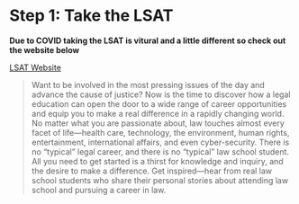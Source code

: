 # Step 1: Take the LSAT 

**Due to COVID taking the LSAT is vitural and a little different so check out the website below** 

[LSAT Website](https://www.lsac.org/lsat/lsat-dates-deadlines-score-release-dates/registering-lsat)

>Want to be involved in the most pressing issues of the day and advance the cause of justice? Now is the time to discover how a legal education can open the door to a wide range of career opportunities and equip you to make a real difference in a rapidly changing world. No matter what you are passionate about, law touches almost every facet of life—health care, technology, the environment, human rights, entertainment, international affairs, and even cyber-security. There is no “typical” legal career, and there is no “typical” law school student. All you need to get started is a thirst for knowledge and inquiry, and the desire to make a difference. Get inspired—hear from real law school students who share their personal stories about attending law school and pursuing a career in law.
